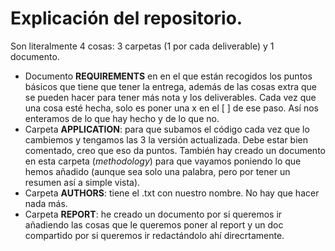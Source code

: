 # Explicación del repositorio.
Son literalmente 4 cosas: 3 carpetas (1 por cada deliverable) y 1 documento.

- Documento **REQUIREMENTS** en en el que están recogidos los puntos básicos que tiene que tener la entrega, además de las cosas extra que se pueden hacer para tener más nota y los deliverables. Cada vez que una cosa esté hecha, solo es poner una x en el [ ] de ese paso. Así nos enteramos de lo que hay hecho y de lo que no.
- Carpeta **APPLICATION**: para que subamos el código cada vez que lo cambiemos y tengamos las 3 la versión actualizada. Debe estar bien comentado, creo que eso da puntos. También hay creado un documento en esta carpeta (_methodology_) para que vayamos poniendo lo que hemos añadido (aunque sea solo una palabra, pero por tener un resumen así a simple vista). 
- Carpeta **AUTHORS**: tiene el .txt con nuestro nombre. No hay que hacer nada más.
- Carpeta **REPORT**: he creado un documento por si queremos ir añadiendo las cosas que le queremos poner al report y un doc compartido por si queremos ir redactándolo ahí direcrtamente.
